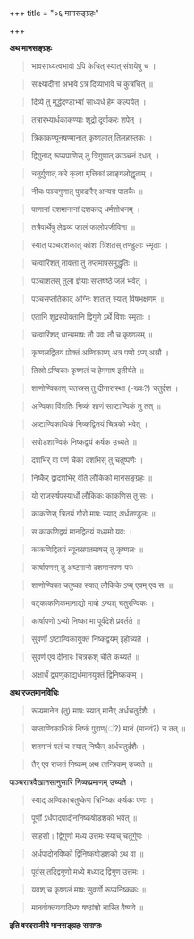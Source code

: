 +++
title = "०६ मानसङ्ग्रहः"

+++

**अथ मानसङ्ग्रहः**

> भावसाध्यत्वभावो ऽपि केचित् स्यात् संशयेषु च ।

> साक्ष्यादीनां अभावे ऽत्र दिव्याभावे च कुत्रचित् ॥

> दिव्ये तु मूर्द्धदण्डाभ्यां साध्यर्धं हेम कल्पयेत् ।

> तत्रारभ्यार्धकाकण्याः शूद्रो दूर्वाकरः शपेत् ॥

> त्रिकाकण्यूनषण्मानात् कृष्णलात् तिलहस्तकः ।

> द्विगुनाद् रूप्यपाणिस् तु त्रिगुणात् काञ्चनं दधत् ॥

> चतुर्गुणात् करे कृत्वा मृत्तिकां लाङ्गलोद्धृताम् ।

> नीचः पञ्चगुणात् पुत्रदारैर् अन्यत्र पातकैः ॥

> पाणानां दशमानानां दशकाद् धर्मशोधनम् ।

> तत्रैवार्थेषु लेढव्यं फालं फालोपजीविना ॥

> स्यात् पञ्चदशकात् कोशः त्रिंशतस् तण्डुलाः स्मृताः ।

> चत्वारिंशत् तावत्ता तु तप्तमाषसमुद्धृतिः ॥

> पञ्चाशतस् तुला ज्ञेयाः सप्तषष्ठे जलं भवेत् ।

> पञ्चसप्ततिकाद् अग्निः शातात् स्यात् विषभक्षणम् ॥

> एतानि शूद्रस्योक्तानि द्विगुणे ऽर्थे विशः स्मृताः ।

> चत्वारिंशद् धान्यमाषः तौ यवः तौ च कृष्णलम् ॥

> कृष्णलद्वितयं प्रोक्तं अण्विकाप्य् अत्र पणो ऽप्य् असौ ।

> तिस्रो ऽण्विकाः कृष्णलं च हेममाष इतीर्यते ॥

> शाणोण्विकाश् चतस्रस् तु दीनारास्था (-ख्यः?) चतुर्दश ।

> अण्विका विंशतिः निष्कं शाणं साष्टाण्विकं तु तत् ॥

> अष्टाण्विकाधिकं निष्कद्वितयं चित्रको भवेत् ।

> सषोडशाण्विकं निष्कद्वयं कर्षक उच्यते ॥

> दशभिर् वा पणं चैका दशभिस् तु चतुष्पणैः ।

> निष्कैर् द्वादशभिर् वेति लौकिको मानसङ्ग्रहः ॥

> यो राजसर्षपस्यार्धो लौकिकः काकणिस् तु सः ।

> काकणिस् त्रितयं गौरो माषः स्याद् अर्धतण्डुलः ॥

> स काकणिद्वयं मानद्वितयं मध्यमो यवः ।

> काकणिद्वितयं न्यूनसपतमाषस् तु कृष्णलः ॥

> कार्षापणस् तु अष्टमानो दशमानपणः परः ।

> शाणोण्विका चतुष्का स्यात् लौकिके ऽप्य् एवम् एव सः ॥

> षट्काकणिकमानाद्यो माषो ऽन्यश् चतुरण्विकः ।

> कार्षापणो ऽन्यो निष्का मा पूर्वदेशे प्रवर्तते ॥

> सुवर्णो ऽष्टाण्विकायुक्तं निष्कद्वयम् इहोच्यते ।

> सुवर्ण एव दीनारः चित्रकश् चेति कथ्यते ॥

> अक्षार्धं द्व्यणुकाद्यर्धमानयुक्तं द्विनिष्ककम् ।

**अथ रजतमानविधिः**

> रूप्यमानेन (तु) माषः स्यात् मानैर् अर्धचतुर्दशैः ।

> सप्ताण्विकाधिकं निष्कं पुराण्(ं?) मानं (मानवं?) च तत् ॥

> शतमानं पलं च स्यात् निष्कैर् अर्धचतुर्दशैः ।

> तैर् एव राजतं निष्कम् अथ तान्त्रिकम् उच्यते ॥

पाञ्चरात्रवैखानसानुसारि निष्कप्रमाणम् उच्यते ।

> स्याद् अण्विकाचतुष्केण त्रिनिष्कः कर्षकः पणः ।

> पूर्णो ऽर्धपादपादोननिष्कषोडशको भवेत् ॥

> साहसो। द्विगुणो मध्य उत्तमः स्याच् चतुर्गुणः ।

> अर्धपादोनविष्को द्विनिष्कषोडशको ऽथ वा ॥

> पूर्वस् तद्द्विगुणो मध्ये मध्याद् द्विगुण उत्तमः ।

> यवश् च कृष्णलं माषः सुवर्णो रूप्यनिष्ककः ॥

> मानवोक्तयवादिभ्यः षष्ठांशो नास्ति वैष्णवे ॥

**इति वरदराजीये मानसङ्ग्रहः समाप्तः**
